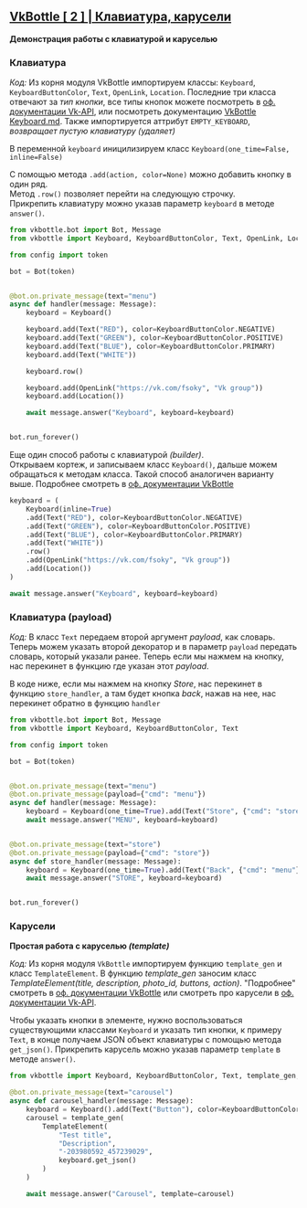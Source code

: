 ## [VkBottle [ 2 ] | Клавиатура, карусели](https://youtu.be/ed0sJjs-9YY)
__Демонстрация работы с клавиатурой и каруселью__

### Клавиатура

*Код:* Из корня модуля VkBottle импортируем классы: `Keyboard`, `KeyboardButtonColor`, `Text`, `OpenLink`, `Location`. Последние три класса отвечают за *тип кнопки*, все типы кнопок можете посмотреть в [оф. документации Vk-API](https://vk.com/dev/bots_docs_3?f=4.%2BBot%2Bkeyboards), или посмотреть документацию [VkBottle Keyboard.md](https://github.com/vkbottle/vkbottle/blob/master/docs/tools/keyboard.md). Также импортируется аттрибут `EMPTY_KEYBOARD`, *возвращает пустую клавиатуру (удаляет)*

В переменной `keyboard` иницилизируем класс `Keyboard(one_time=False, inline=False)`

C помощью метода `.add(action, color=None)` можно добавить кнопку в один ряд. \
Метод `.row()` позволяет перейти на следующую строчку. \
Прикрепить клавиатуру можно указав параметр `keyboard` в методе `answer()`.

```py
from vkbottle.bot import Bot, Message
from vkbottle import Keyboard, KeyboardButtonColor, Text, OpenLink, Location, EMPTY_KEYBOARD

from config import token

bot = Bot(token)


@bot.on.private_message(text="menu")
async def handler(message: Message):
	keyboard = Keyboard()

	keyboard.add(Text("RED"), color=KeyboardButtonColor.NEGATIVE)
	keyboard.add(Text("GREEN"), color=KeyboardButtonColor.POSITIVE)
	keyboard.add(Text("BLUE"), color=KeyboardButtonColor.PRIMARY)
	keyboard.add(Text("WHITE"))

	keyboard.row()

	keyboard.add(OpenLink("https://vk.com/fsoky", "Vk group"))
	keyboard.add(Location())

	await message.answer("Keyboard", keyboard=keyboard)


bot.run_forever()
```

Еще один способ работы с клавиатурой *(builder)*. \
Открываем кортеж, и записываем класс `Keyboard()`, дальше можем обращаться к методам класса. Такой способ аналогичен варианту выше. Подробнее смотреть в [оф. документации VkBottle](https://github.com/vkbottle/vkbottle/blob/master/docs/tools/keyboard.md)

```py
keyboard = (
	Keyboard(inline=True)
	.add(Text("RED"), color=KeyboardButtonColor.NEGATIVE)
	.add(Text("GREEN"), color=KeyboardButtonColor.POSITIVE)
	.add(Text("BLUE"), color=KeyboardButtonColor.PRIMARY)
	.add(Text("WHITE"))
	.row()
	.add(OpenLink("https://vk.com/fsoky", "Vk group"))
	.add(Location())
)

await message.answer("Keyboard", keyboard=keyboard)
```

### Клавиатура (payload)

*Код:* В класс `Text` передаем второй аргумент *payload*, как словарь. Теперь можем указать второй декоратор и в параметр `payload` передать словарь, который указали ранее. Теперь если мы нажмем на кнопку, нас перекинет в функцию где указан этот *payload*.

В коде ниже, если мы нажмем на кнопку *Store*, нас перекинет в функцию `store_handler`, а там будет кнопка *back*, нажав на нее, нас перекинет обратно в функцию `handler`

```py
from vkbottle.bot import Bot, Message
from vkbottle import Keyboard, KeyboardButtonColor, Text

from config import token

bot = Bot(token)


@bot.on.private_message(text="menu")
@bot.on.private_message(payload={"cmd": "menu"})
async def handler(message: Message):
	keyboard = Keyboard(one_time=True).add(Text("Store", {"cmd": "store"}))
	await message.answer("MENU", keyboard=keyboard)


@bot.on.private_message(text="store")
@bot.on.private_message(payload={"cmd": "store"})
async def store_handler(message: Message):
	keyboard = Keyboard(one_time=True).add(Text("Back", {"cmd": "menu"}), color=KeyboardButtonColor.NEGATIVE)
	await message.answer("STORE", keyboard=keyboard)


bot.run_forever()
```

### Карусели
__Простая работа с каруселью *(template)*__

*Код:* Из корня модуля `VkBottle` импортируем функцию `template_gen` и класс `TemplateElement`. В функцию *template_gen* заносим класс *TemplateElement(title, description, photo_id, buttons, action)*. "Подробнее" смотреть в [оф. документации VkBottle](https://github.com/vkbottle/vkbottle/blob/master/docs/tools/template.md) или смотреть про карусели в [оф. документации Vk-API](https://vk.com/dev/bot_docs_templates?f=5.1.%2BCarousels).

Чтобы указать кнопки в элементе, нужно воспользоваться существующими классами `Keyboard` и указать тип кнопки, к примеру `Text`, в конце получаем JSON объект клавиатуры с помощью метода `get_json()`. Прикрепить карусель можно указав параметр `template` в методе `answer()`.
 
```py
from vkbottle import Keyboard, KeyboardButtonColor, Text, template_gen, TemplateElement
```

```py
@bot.on.private_message(text="carousel")
async def carousel_handler(message: Message):
	keyboard = Keyboard().add(Text("Button"), color=KeyboardButtonColor.NEGATIVE)
	carousel = template_gen(
		TemplateElement(
			"Test title",
			"Description",
			"-203980592_457239029",
			keyboard.get_json()
		)
	)

	await message.answer("Carousel", template=carousel)
```